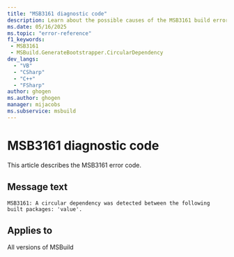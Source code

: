 ```yaml
---
title: "MSB3161 diagnostic code"
description: Learn about the possible causes of the MSB3161 build error, and get troubleshooting tips.
ms.date: 05/16/2025
ms.topic: "error-reference"
f1_keywords:
 - MSB3161
 - MSBuild.GenerateBootstrapper.CircularDependency
dev_langs:
  - "VB"
  - "CSharp"
  - "C++"
  - "FSharp"
author: ghogen
ms.author: ghogen
manager: mijacobs
ms.subservice: msbuild
---
```


# MSB3161 diagnostic code

<!-- :::ErrorDefinitionDescription::: -->
<!-- :::editable-content name="introDescription"::: -->
This article describes the MSB3161 error code.
<!-- :::editable-content-end::: -->

## Message text

<!-- :::editable-content name="messageText"::: -->
`MSB3161: A circular dependency was detected between the following built packages: 'value'.`
<!-- :::editable-content-end::: -->
<!-- MSB3161: A circular dependency was detected between the following built packages: {0}. -->

<!-- :::editable-content name="postOutputDescription"::: -->
<!--
{StrBegin="MSB3161: "}
-->
<!-- :::editable-content-end::: -->
<!-- :::ErrorDefinitionDescription-end::: -->

## Applies to

All versions of MSBuild
